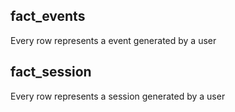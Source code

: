 ## fact_events
Every row represents a event generated by a user

## fact_session
Every row represents a session generated by a user
